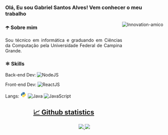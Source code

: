 ### Olá, Eu sou Gabriel Santos Alves! Vem conhecer o meu trabalho
<a href="https://ibb.co/4SMnQJq"><img height="300px" src="https://i.ibb.co/QHn35Xg/Innovation-amico.png" alt="Innovation-amico" border="0" align="right"></a>

### ☂️ Sobre mim 

<p align="justify">Sou técnico em informática e graduando em Ciências da Computação pela Universidade Federal de Campina Grande.</p>

### ⚛️ Skills  

Back-end Dev: 
<img width ='20px' src ='https://raw.githubusercontent.com/rahulbanerjee26/githubAboutMeGenerator/main/icons/nodejs.svg' alt="NodeJS">

Front-end Dev: 
<img width ='20px' src ='https://raw.githubusercontent.com/rahulbanerjee26/githubAboutMeGenerator/main/icons/reactjs.svg' alt="ReactJS">


Langs:
<img src="https://raw.githubusercontent.com/devicons/devicon/master/icons/python/python-original.svg" alt="Python" width="20"/>
<img src="https://cdn.jsdelivr.net/gh/devicons/devicon/icons/java/java-original.svg" alt="Java" width="20"/>
<img src="https://cdn.jsdelivr.net/gh/devicons/devicon/icons/javascript/javascript-original.svg" alt="JavaScript" width="20"/>




<a href="https://github.com/kpzinnm">
  
<h2 align="center"> 📈 Github statistics </h2>
<div align="center">
  <img height="150" src="https://github-readme-stats.vercel.app/api?username=kpzinnm&show_icons=true&theme=nightowl" style="max-width: 100%;">
  <img height="150"  src="https://github-readme-stats.vercel.app/api/top-langs/?username=kpzinnm&layout=compact&theme=nightowl" style="max-width: 100%;"> 
</div>


